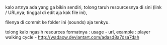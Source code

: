 kalo artnya ada yang ga bikin sendiri, tolong taruh resourcesnya di sini (link / URLnya; tinggal di edit aja kok file ini), 

filenya di commit ke folder ini (sounds) aja tenkyu.

tolong kalo ngasih resources formatnya : usage - url, example : player walking cycle - http://wadaow.deviantart.com/adasd8a7dsa7dah
